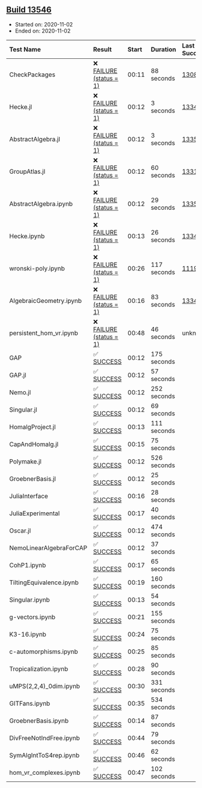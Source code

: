## [Build 13546](https://oscarci.mathematik.uni-kl.de/job/oscar/13546/)

* Started on: 2020-11-02
* Ended on: 2020-11-02

| Test Name    | Result | Start | Duration | Last Success | First Failure |
|:-------------|:-------|:------|:---------|:-------------|:--------------|
| CheckPackages | ❌ [FAILURE (status = 1)](https://oscarci.mathematik.uni-kl.de/job/oscar/13546/artifact/logs/build-13546/CheckPackages.log) | 00:11 | 88 seconds | [13085](https://oscarci.mathematik.uni-kl.de/job/oscar/13085/) | [13086](https://oscarci.mathematik.uni-kl.de/job/oscar/13086/) |
| Hecke.jl | ❌ [FAILURE (status = 1)](https://oscarci.mathematik.uni-kl.de/job/oscar/13546/artifact/logs/build-13546/Hecke.jl.log) | 00:12 | 3 seconds | [13341](https://oscarci.mathematik.uni-kl.de/job/oscar/13341/) | [13342](https://oscarci.mathematik.uni-kl.de/job/oscar/13342/) |
| AbstractAlgebra.jl | ❌ [FAILURE (status = 1)](https://oscarci.mathematik.uni-kl.de/job/oscar/13546/artifact/logs/build-13546/AbstractAlgebra.jl.log) | 00:12 | 3 seconds | [13355](https://oscarci.mathematik.uni-kl.de/job/oscar/13355/) | [13356](https://oscarci.mathematik.uni-kl.de/job/oscar/13356/) |
| GroupAtlas.jl | ❌ [FAILURE (status = 1)](https://oscarci.mathematik.uni-kl.de/job/oscar/13546/artifact/logs/build-13546/GroupAtlas.jl.log) | 00:12 | 60 seconds | [13311](https://oscarci.mathematik.uni-kl.de/job/oscar/13311/) | [13312](https://oscarci.mathematik.uni-kl.de/job/oscar/13312/) |
| AbstractAlgebra.ipynb | ❌ [FAILURE (status = 1)](https://oscarci.mathematik.uni-kl.de/job/oscar/13546/artifact/logs/build-13546/AbstractAlgebra.ipynb.log) | 00:12 | 29 seconds | [13355](https://oscarci.mathematik.uni-kl.de/job/oscar/13355/) | [13356](https://oscarci.mathematik.uni-kl.de/job/oscar/13356/) |
| Hecke.ipynb | ❌ [FAILURE (status = 1)](https://oscarci.mathematik.uni-kl.de/job/oscar/13546/artifact/logs/build-13546/Hecke.ipynb.log) | 00:13 | 26 seconds | [13341](https://oscarci.mathematik.uni-kl.de/job/oscar/13341/) | [13342](https://oscarci.mathematik.uni-kl.de/job/oscar/13342/) |
| wronski-poly.ipynb | ❌ [FAILURE (status = 1)](https://oscarci.mathematik.uni-kl.de/job/oscar/13546/artifact/logs/build-13546/wronski-poly.ipynb.log) | 00:26 | 117 seconds | [11192](https://oscarci.mathematik.uni-kl.de/job/oscar/11192/) | [11193](https://oscarci.mathematik.uni-kl.de/job/oscar/11193/) |
| AlgebraicGeometry.ipynb | ❌ [FAILURE (status = 1)](https://oscarci.mathematik.uni-kl.de/job/oscar/13546/artifact/logs/build-13546/AlgebraicGeometry.ipynb.log) | 00:16 | 83 seconds | [13341](https://oscarci.mathematik.uni-kl.de/job/oscar/13341/) | [13342](https://oscarci.mathematik.uni-kl.de/job/oscar/13342/) |
| persistent_hom_vr.ipynb | ❌ [FAILURE (status = 1)](https://oscarci.mathematik.uni-kl.de/job/oscar/13546/artifact/logs/build-13546/persistent_hom_vr.ipynb.log) | 00:48 | 46 seconds | unknown | unknown |
| GAP | ✅ [SUCCESS](https://oscarci.mathematik.uni-kl.de/job/oscar/13546/artifact/logs/build-13546/GAP.log) | 00:12 | 175 seconds |  |  |
| GAP.jl | ✅ [SUCCESS](https://oscarci.mathematik.uni-kl.de/job/oscar/13546/artifact/logs/build-13546/GAP.jl.log) | 00:12 | 57 seconds |  |  |
| Nemo.jl | ✅ [SUCCESS](https://oscarci.mathematik.uni-kl.de/job/oscar/13546/artifact/logs/build-13546/Nemo.jl.log) | 00:12 | 252 seconds |  |  |
| Singular.jl | ✅ [SUCCESS](https://oscarci.mathematik.uni-kl.de/job/oscar/13546/artifact/logs/build-13546/Singular.jl.log) | 00:12 | 69 seconds |  |  |
| HomalgProject.jl | ✅ [SUCCESS](https://oscarci.mathematik.uni-kl.de/job/oscar/13546/artifact/logs/build-13546/HomalgProject.jl.log) | 00:13 | 111 seconds |  |  |
| CapAndHomalg.jl | ✅ [SUCCESS](https://oscarci.mathematik.uni-kl.de/job/oscar/13546/artifact/logs/build-13546/CapAndHomalg.jl.log) | 00:15 | 75 seconds |  |  |
| Polymake.jl | ✅ [SUCCESS](https://oscarci.mathematik.uni-kl.de/job/oscar/13546/artifact/logs/build-13546/Polymake.jl.log) | 00:12 | 526 seconds |  |  |
| GroebnerBasis.jl | ✅ [SUCCESS](https://oscarci.mathematik.uni-kl.de/job/oscar/13546/artifact/logs/build-13546/GroebnerBasis.jl.log) | 00:12 | 25 seconds |  |  |
| JuliaInterface | ✅ [SUCCESS](https://oscarci.mathematik.uni-kl.de/job/oscar/13546/artifact/logs/build-13546/JuliaInterface.log) | 00:16 | 28 seconds |  |  |
| JuliaExperimental | ✅ [SUCCESS](https://oscarci.mathematik.uni-kl.de/job/oscar/13546/artifact/logs/build-13546/JuliaExperimental.log) | 00:17 | 40 seconds |  |  |
| Oscar.jl | ✅ [SUCCESS](https://oscarci.mathematik.uni-kl.de/job/oscar/13546/artifact/logs/build-13546/Oscar.jl.log) | 00:12 | 474 seconds |  |  |
| NemoLinearAlgebraForCAP | ✅ [SUCCESS](https://oscarci.mathematik.uni-kl.de/job/oscar/13546/artifact/logs/build-13546/NemoLinearAlgebraForCAP.log) | 00:12 | 37 seconds |  |  |
| CohP1.ipynb | ✅ [SUCCESS](https://oscarci.mathematik.uni-kl.de/job/oscar/13546/artifact/logs/build-13546/CohP1.ipynb.log) | 00:17 | 65 seconds |  |  |
| TiltingEquivalence.ipynb | ✅ [SUCCESS](https://oscarci.mathematik.uni-kl.de/job/oscar/13546/artifact/logs/build-13546/TiltingEquivalence.ipynb.log) | 00:19 | 160 seconds |  |  |
| Singular.ipynb | ✅ [SUCCESS](https://oscarci.mathematik.uni-kl.de/job/oscar/13546/artifact/logs/build-13546/Singular.ipynb.log) | 00:13 | 54 seconds |  |  |
| g-vectors.ipynb | ✅ [SUCCESS](https://oscarci.mathematik.uni-kl.de/job/oscar/13546/artifact/logs/build-13546/g-vectors.ipynb.log) | 00:21 | 155 seconds |  |  |
| K3-16.ipynb | ✅ [SUCCESS](https://oscarci.mathematik.uni-kl.de/job/oscar/13546/artifact/logs/build-13546/K3-16.ipynb.log) | 00:24 | 75 seconds |  |  |
| c-automorphisms.ipynb | ✅ [SUCCESS](https://oscarci.mathematik.uni-kl.de/job/oscar/13546/artifact/logs/build-13546/c-automorphisms.ipynb.log) | 00:25 | 85 seconds |  |  |
| Tropicalization.ipynb | ✅ [SUCCESS](https://oscarci.mathematik.uni-kl.de/job/oscar/13546/artifact/logs/build-13546/Tropicalization.ipynb.log) | 00:28 | 90 seconds |  |  |
| uMPS(2,2,4)_0dim.ipynb | ✅ [SUCCESS](https://oscarci.mathematik.uni-kl.de/job/oscar/13546/artifact/logs/build-13546/uMPS-2-2-4-_0dim.ipynb.log) | 00:30 | 331 seconds |  |  |
| GITFans.ipynb | ✅ [SUCCESS](https://oscarci.mathematik.uni-kl.de/job/oscar/13546/artifact/logs/build-13546/GITFans.ipynb.log) | 00:35 | 534 seconds |  |  |
| GroebnerBasis.ipynb | ✅ [SUCCESS](https://oscarci.mathematik.uni-kl.de/job/oscar/13546/artifact/logs/build-13546/GroebnerBasis.ipynb.log) | 00:14 | 87 seconds |  |  |
| DivFreeNotIndFree.ipynb | ✅ [SUCCESS](https://oscarci.mathematik.uni-kl.de/job/oscar/13546/artifact/logs/build-13546/DivFreeNotIndFree.ipynb.log) | 00:44 | 79 seconds |  |  |
| SymAlgIntToS4rep.ipynb | ✅ [SUCCESS](https://oscarci.mathematik.uni-kl.de/job/oscar/13546/artifact/logs/build-13546/SymAlgIntToS4rep.ipynb.log) | 00:46 | 62 seconds |  |  |
| hom_vr_complexes.ipynb | ✅ [SUCCESS](https://oscarci.mathematik.uni-kl.de/job/oscar/13546/artifact/logs/build-13546/hom_vr_complexes.ipynb.log) | 00:47 | 102 seconds |  |  |
